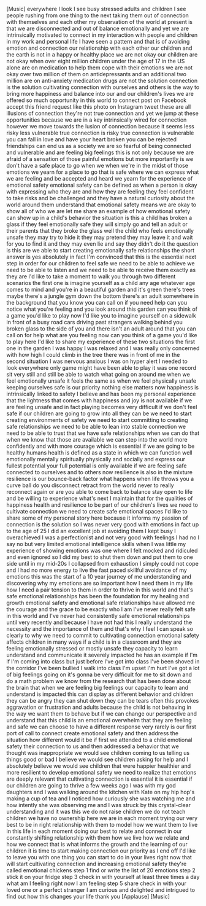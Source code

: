 
[Music]
everywhere I look I see busy stressed
adults and children
I see people rushing from one thing to
the next taking them out of connection
with themselves and each other my
observation of the world at present is
that we are disconnected and out of
balance emotionally and yet we are
intrinsically motivated to connect in my
interaction with people and children in
my work and personal life I have seen a
pattern and that is of avoiding emotion
and connection our relationship with
each other
our children and the earth is not in a
happy or healthy place we are not okay
our children are not okay when over
eight million children under the age of
17 in the US alone are on medication to
help them cope with their emotions we
are not okay over two million of them on
antidepressants and an additional two
million are on anti-anxiety medication
drugs are not the solution connection is
the solution cultivating connection with
ourselves and others is the way to bring
more happiness and balance into our and
our children&#39;s lives we are offered so
much opportunity in this world to
connect post on Facebook accept this
friend request like this photo on
Instagram tweet these are all illusions
of connection they&#39;re not true
connection and yet we jump at these
opportunities because we are in a key
intrinsically wired for connection
however we move towards the
lusion of connection because it seems
less risky less vulnerable true
connection is risky true connection is
vulnerable you can fall in love and have
your heart broken you can be rejected
friendships can end us as a society we
are so fearful of being connected and
vulnerable and are feeling big feelings
this is not only because we are afraid
of a sensation of those painful emotions
but more importantly is we don&#39;t have a
safe place to go when we when we&#39;re in
the midst of those emotions we yearn for
a place to go that is safe where we can
express what we are feeling and be
accepted and heard we yearn for the
experience of emotional safety emotional
safety can be defined as when a person
is okay with expressing who they are and
how they are feeling they feel confident
to take risks and be challenged and they
have a natural curiosity about the world
around them understand that emotional
safety means we are okay to show all of
who we are let me share an example of
how emotional safety can show up in a
child&#39;s behavior the situation is this a
child has broken a glass if they feel
emotionally safe they will simply go and
tell an adult or their parents that they
broke the glass well the child who feels
emotionally unsafe they may try to hide
it they may pretend they may leave it
and wait for you to find it and they may
even lie and say they didn&#39;t do it the
question is this are we able to start
creating emotionally safe relationships
the short answer is yes absolutely
in fact I&#39;m convinced that this is the
essential next step in order for our
children to feel safe we need to be able
to achieve we need to be able to listen
and we need to be able to receive them
exactly as they are I&#39;d like to take a
moment to walk you through two different
scenarios
the first one is imagine yourself as a
child any age whatever age comes to mind
and you&#39;re in a beautiful garden and
it&#39;s green there&#39;s trees maybe there&#39;s a
jungle gym down the bottom there&#39;s an
adult somewhere in the background that
you know you can call on if you need
help can you notice what you&#39;re feeling
and you look around this garden can you
think of a game you&#39;d like to play now
I&#39;d like you to imagine yourself on a
sidewalk in front of a busy road cars
driving past strangers walking behind
you broken glass to the side of you and
there isn&#39;t an adult around that you can
call on for help what are you feeling
now can you think of a game you&#39;d like
to play here I&#39;d like to share my
experience of these two situations the
first one in the garden I was happy I
was relaxed and I was really only
concerned with how high I could climb in
the tree there was in front of me in the
second situation
I was nervous anxious I was on hyper
alert I needed to look everywhere only
game might have been able to play it was
one record sit very still and still be
able to watch what
going on around me when we feel
emotionally unsafe it feels the same as
when we feel physically unsafe keeping
ourselves safe is our priority
nothing else matters now happiness is
intrinsically linked to safety I believe
and has been my personal experience that
the lightness that comes with happiness
and joy is not available if we are
feeling unsafe and in fact playing
becomes very difficult if we don&#39;t feel
safe if our children are going to grow
into all they can be we need to start
creating environments of safety we need
to start committing to creating safe
relationships we need to be able to lean
into stable connection we need to be
able to trust that we have safe
relationships when we can do that when
we know that those are available we can
step into the world more confidently and
with more courage which is essential if
we are going to be healthy humans health
is defined as a state in which we can
function well emotionally mentally
spiritually physically and socially and
express our fullest potential your full
potential is only available if we are
feeling safe connected to ourselves and
to others
now resilience is also in the mixture
resilience is our bounce-back factor
what happens when life throws you a
curve ball do you disconnect retract
from the world
never to really reconnect again or are
you able to come back to balance
stay open to life and be willing to
experience what&#39;s next I maintain that
for the qualities of happiness health
and resilience to be part of our
children&#39;s lives we need to cultivate
connection we need to create safe
emotional spaces I&#39;d like to share some
of my personal story here because it
informs my passion of connection is the
solution so I was never very good with
emotions in fact up to the age of 25 I
did an excellent job at avoiding them I
kept busy I overachieved I was a
perfectionist and not very good with
feelings I had no I say no but very
limited emotional intelligence skills
when I was little my experience of
showing emotions was one where I felt
mocked and ridiculed and even ignored so
I did my best to shut them down and put
them to one side until in my mid-20s I
collapsed from exhaustion I simply could
not cope and I had no more energy to
live the fast paced skillful avoidance
of my emotions this was the start of a
10 year journey of me understanding and
discovering why my emotions are so
important how I need them in my life
how I need a pair tension to them in
order to thrive in this world and that&#39;s
safe emotional relationships has been
the foundation for my healing and growth
emotional safety and emotional safe
relationships have allowed me the
courage
and the grace to be exactly who I am
I&#39;ve never really felt safe in this
world and I&#39;ve never had consistently
safe emotional relationships until very
recently and because I have not had this
I really understand the necessity and
the importance of them and that&#39;s why I
feel I can speak so clearly to why we
need to commit to cultivating connection
emotional safety affects children in
many ways if a child is in a classroom
and they are feeling emotionally
stressed or mostly unsafe they capacity
to learn understand and communicate it
severely impacted he has an example if
I&#39;m if I&#39;m coming into class but just
before I&#39;ve got into class
I&#39;ve been shoved in the corridor I&#39;ve
been bullied I walk into class I&#39;m upset
I&#39;m hurt I&#39;ve got a lot of big feelings
going on it&#39;s gonna be very difficult
for me to sit down and do a math problem
we know from the research that has been
done about the brain that when we are
feeling big feelings our capacity to
learn and understand is impacted this
can display as different behavior and
children they can be angry they can shut
down they can be tears often this
provokes aggravation or frustration and
adults because the child is not behaving
in the way we want them to behave but if
we can change our perspective and
understand that this child is an
emotional overwhelm that they are
feeling and safe we can choose to have a
different response very rarely is our
first port of call to connect create
emotional safety and then address the
situation
how different would it be if first we
attended to a child emotional safety
their connection to us and then
addressed a behavior that we thought was
inappropriate we would see children
coming to us telling us things good or
bad I believe we would see children
asking for help and I absolutely believe
we would see children that were happier
healthier and more resilient to develop
emotional safety we need to realize that
emotions are deeply relevant that
cultivating connection is essential it
is essential if our children are going
to thrive a few weeks ago I was with my
god daughters and I was walking around
the kitchen with Kate on my hip hop&#39;s
making a cup of tea and I noticed how
curiously she was watching me and how
intently she was observing me and I was
struck by this crystal-clear
understanding and it was this we do not
raise children we do not teach children
we have no ownership here we are in each
moment trying our very best to be in
right relationship with them to model
how we want them to live in this life in
each moment doing our best to relate and
connect in our constantly shifting
relationship with them how we live how
we relate and how we connect that is
what informs the growth and the learning
of our children
it is time to start making connection
our priority as I end off I&#39;d like to
leave you with one thing you can start
to do in your lives right now that will
start cultivating connection and
increasing emotional safety they&#39;re
called emotional chickens step 1 find or
write the list of 20 emotions step 2
stick it on your fridge step 3 check in
with yourself at least three times a day
what am I feeling right now I am feeling
step 5 share check in with your loved
one or a perfect stranger I am curious
and delighted and intrigued to find out
how this changes your life thank you
[Applause]
[Music]
